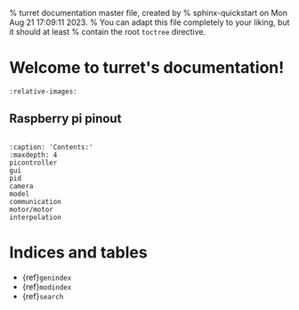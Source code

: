 % turret documentation master file, created by
% sphinx-quickstart on Mon Aug 21 17:09:11 2023.
% You can adapt this file completely to your liking, but it should at least
% contain the root `toctree` directive.

# Welcome to turret's documentation!

```{include} ../README.md
:relative-images:
```

## Raspberry pi pinout
```{image} GPIO-Pinout-Diagram.png
```

```{toctree}
:caption: 'Contents:'
:maxdepth: 4
picontroller
gui
pid
camera
model
communication
motor/motor
interpolation
```

# Indices and tables

- {ref}`genindex`
- {ref}`modindex`
- {ref}`search`
